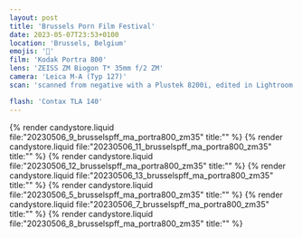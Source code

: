 ```yaml
---
layout: post
title: 'Brussels Porn Film Festival'
date: 2023-05-07T23:53+0100
location: 'Brussels, Belgium'
emojis: '🔞'
film: 'Kodak Portra 800'
lens: 'ZEISS ZM Biogon T* 35mm f/2 ZM'
camera: 'Leica M-A (Typ 127)'
scan: 'scanned from negative with a Plustek 8200i, edited in Lightroom'

flash: 'Contax TLA 140'
---
```


{% render candystore.liquid file:"20230506_9_brusselspff_ma_portra800_zm35" title:"" %}
{% render candystore.liquid file:"20230506_11_brusselspff_ma_portra800_zm35" title:"" %}
{% render candystore.liquid file:"20230506_12_brusselspff_ma_portra800_zm35" title:"" %}
{% render candystore.liquid file:"20230506_13_brusselspff_ma_portra800_zm35" title:"" %}
{% render candystore.liquid file:"20230506_5_brusselspff_ma_portra800_zm35" title:"" %}
{% render candystore.liquid file:"20230506_7_brusselspff_ma_portra800_zm35" title:"" %}
{% render candystore.liquid file:"20230506_8_brusselspff_ma_portra800_zm35" title:"" %}
